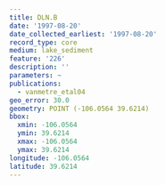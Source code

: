 ```yaml
---
title: DLN.B
date: '1997-08-20'
date_collected_earliest: '1997-08-20'
record_type: core
medium: lake_sediment
feature: '226'
description: ''
parameters: ~
publications:
  - vanmetre_etal04
geo_error: 30.0
geometry: POINT (-106.0564 39.6214)
bbox:
  xmin: -106.0564
  ymin: 39.6214
  xmax: -106.0564
  ymax: 39.6214
longitude: -106.0564
latitude: 39.6214
---
```

